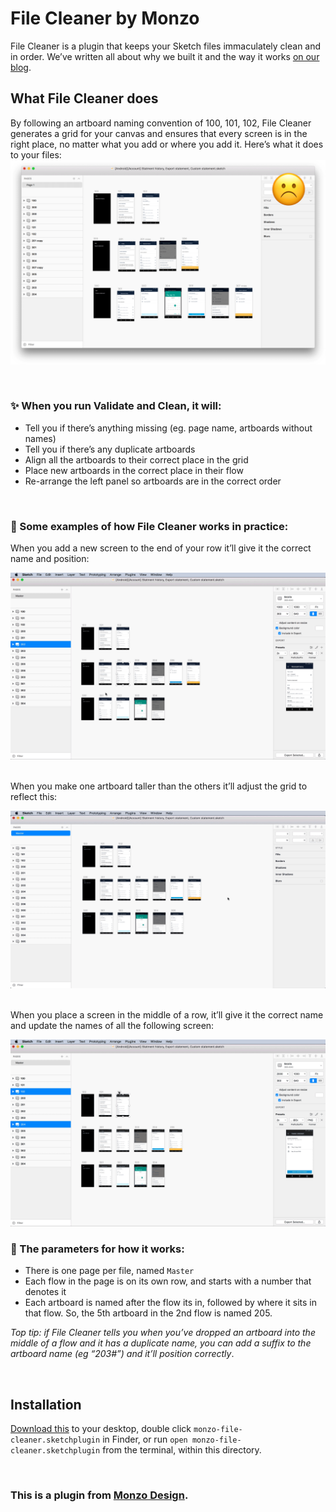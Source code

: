 # File Cleaner by Monzo

File Cleaner is a plugin that keeps your Sketch files immaculately clean and in order. We’ve written all about why we built it and the way it works [on our blog](https://monzo.com/blog). 

## What File Cleaner does
By following an artboard naming convention of 100, 101, 102, File Cleaner generates a grid for your canvas and ensures that every screen is in the right place, no matter what you add or where you add it. Here’s what it does to your files:<br>
<img src="/assets/github-off-on.gif" width=“800px”>

<br>

### ✨ When you run Validate and Clean, it will:
* Tell you if there’s anything missing (eg. page name, artboards without names)
* Tell you if there’s any duplicate artboards
* Align all the artboards to their correct place in the grid
* Place new artboards in the correct place in their flow
* Re-arrange the left panel so artboards are in the correct order

<br>

### 👀 Some examples of how File Cleaner works in practice:
When you add a new screen to the end of your row it’ll give it the correct name and position:

<img src="/assets/github-example-1.gif" width=“600px”><br><br>

When you make one artboard taller than the others it’ll adjust the grid to reflect this:

<img src="/assets/github-example-2.gif" width=“600px”><br><br>

When you place a screen in the middle of a row, it’ll give it the correct name and update the names of all the following screen:

<img src="/assets/github-example-3.gif" width=“600px”>

<br>

### 📄 The parameters for how it works:
* There is one page per file, named `Master`
* Each flow in the page is on its own row, and starts with a number that denotes it
* Each artboard is named after the flow its in, followed by where it sits in that flow. So, the 5th artboard in the 2nd flow is named 205.

*Top tip: if File Cleaner tells you when you’ve dropped an artboard into the middle of a flow and it has a duplicate name, you can add a suffix to the artboard name (eg “203#”) and it’ll position correctly*.

<br>

## Installation

[Download this](https://github.com/monzo/file-cleaner/archive/master.zip) to your desktop, double click `monzo-file-cleaner.sketchplugin` in Finder, or run `open monzo-file-cleaner.sketchplugin` from the terminal, within this directory.

<br>

### This is a plugin from [Monzo Design](http://monzo.com/design).
